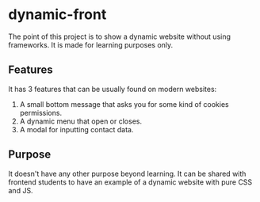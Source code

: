 # dynamic-front

The point of this project is to show a dynamic website without using frameworks. It is made for learning purposes only.

## Features

It has 3 features that can be usually found on modern websites:

1. A small bottom message that asks you for some kind of cookies permissions.
2. A dynamic menu that open or closes.
3. A modal for inputting contact data.

## Purpose

It doesn't have any other purpose beyond learning. It can be shared with frontend students to have an example of a dynamic website with pure CSS and JS.

